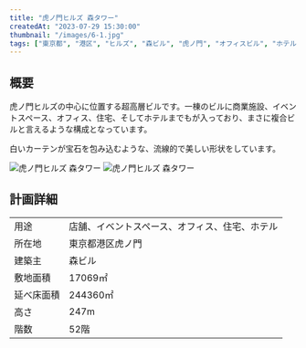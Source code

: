 ```yaml
---
title: "虎ノ門ヒルズ 森タワー"
createdAt: "2023-07-29 15:30:00"
thumbnail: "/images/6-1.jpg"
tags: ["東京都", "港区", "ヒルズ", "森ビル", "虎ノ門", "オフィスビル", "ホテル", "住宅"]
---
```


## 概要
虎ノ門ヒルズの中心に位置する超高層ビルです。一棟のビルに商業施設、イベントスペース、オフィス、住宅、そしてホテルまでもが入っており、まさに複合ビルと言えるような構成となっています。

白いカーテンが宝石を包み込むような、流線的で美しい形状をしています。

<div class="mt-2 grid grid-cols-2 gap-x-2">
	<img src="/images/5-2.jpg" alt="虎ノ門ヒルズ 森タワー"/>
	<img src="/images/6-1.jpg" alt="虎ノ門ヒルズ 森タワー"/>
</div>


## 計画詳細
| | |
| ---- | ----
| 用途 | 店舗、イベントスペース、オフィス、住宅、ホテル
| 所在地 | 東京都港区虎ノ門
| 建築主 | 森ビル
| 敷地面積 | 17069㎡
| 延べ床面積 | 244360㎡
| 高さ | 247m
| 階数 | 52階